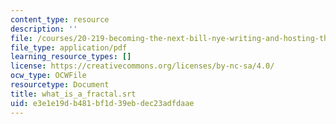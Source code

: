 ```yaml
---
content_type: resource
description: ''
file: /courses/20-219-becoming-the-next-bill-nye-writing-and-hosting-the-educational-show-january-iap-2015/e3e1e19db481bf1d39ebdec23adfdaae_what_is_a_fractal.pdf
file_type: application/pdf
learning_resource_types: []
license: https://creativecommons.org/licenses/by-nc-sa/4.0/
ocw_type: OCWFile
resourcetype: Document
title: what_is_a_fractal.srt
uid: e3e1e19d-b481-bf1d-39eb-dec23adfdaae
---
```

